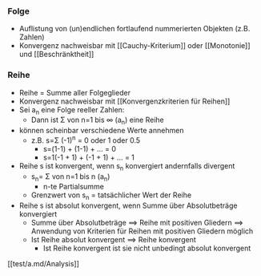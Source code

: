### Folge
+ Auflistung von (un)endlichen fortlaufend nummerierten Objekten (z.B. Zahlen)
+ Konvergenz nachweisbar mit [[Cauchy-Kriterium]] oder [[Monotonie]] und [[Beschränktheit]]

### Reihe
+ Reihe = Summe aller Folgeglieder
+ Konvergenz nachweisbar mit [[Konvergenzkriterien für Reihen]]
+ Sei a<sub>n</sub> eine Folge reeller Zahlen:
	+ Dann ist Σ von n=1 bis ∞ (a<sub>n</sub>) eine Reihe
+ können scheinbar verschiedene Werte annehmen
	+ z.B. s=Σ (-1)<sup>n</sup> = 0 oder 1 oder 0.5
		+ s=(1-1) + (1-1) + ... = 0
		+ s=1(-1 + 1) + (-1 + 1) +  ... = 1
+ Reihe s ist konvergent, wenn s<sub>n</sub> konvergiert andernfalls divergent
	+ s<sub>n</sub>= Σ von n=1 bis n (a<sub>n</sub>)
		+ n-te Partialsumme
	+ Grenzwert von s<sub>n</sub> = tatsächlicher Wert der Reihe
+ Reihe s ist absolut konvergent, wenn Summe über Absolutbeträge konvergiert
	+ Summe über Absolutbeträge ==> Reihe mit positiven Gliedern ==> Anwendung von Kriterien für Reihen mit positiven Gliedern möglich
	+ Ist Reihe absolut konvergent ==> Reihe konvergent
		+ Ist Reihe konvergent ist sie nicht unbedingt absolut konvergent

[[test/a.md/Analysis]]